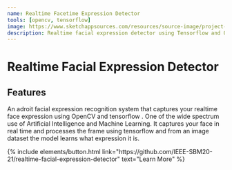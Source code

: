 ```yaml
---
name: Realtime Facetime Expression Detector
tools: [opencv, tensorflow]
image: https://www.sketchappsources.com/resources/source-image/project-neon-groove-music-ui.png
description: Realtime facial expression detector using Tensorflow and OpenCV (webcam input)
---
```


# Realtime Facial Expression Detector

	

## Features

An adroit facial expression recognition system that captures your realtime face expression using OpenCV and tensorflow . One of the wide spectrum use of Artificial Intelligence and Machine Learning.
It captures your face in real time and processes the frame using tensorflow and from an image dataset the model learns what expression it is.

<p class="text-center">
{% include elements/button.html link="https://github.com/IEEE-SBM20-21/realtime-facial-expression-detector" text="Learn More" %}
</p>